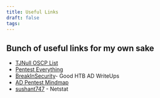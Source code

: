 ```yaml
---
title: Useful Links
draft: false
tags:
---
```

## Bunch of useful links for my own sake

- [TJNull OSCP List](https://docs.google.com/spreadsheets/d/1cDZpxrTMODHqgenYsBuZLkT-aIeUT31ZuiLDhIfrHRI/edit?source=post_page-----a0a6db73d251--------------------------------#gid=0)
- [Pentest Everything](https://viperone.gitbook.io/pentest-everything)
- [BreakInSecurity](https://axcheron.github.io/writeups/htb/htb_writeups/)- Good HTB AD WriteUps
- [AD Pentest Mindmap](https://tajdini.net/blog/penetration/active-directory-penetration-mind-map/)
- [sushant747](https://sushant747.gitbooks.io/total-oscp-guide/content/privilege_escalation_windows.html) - Netstat







